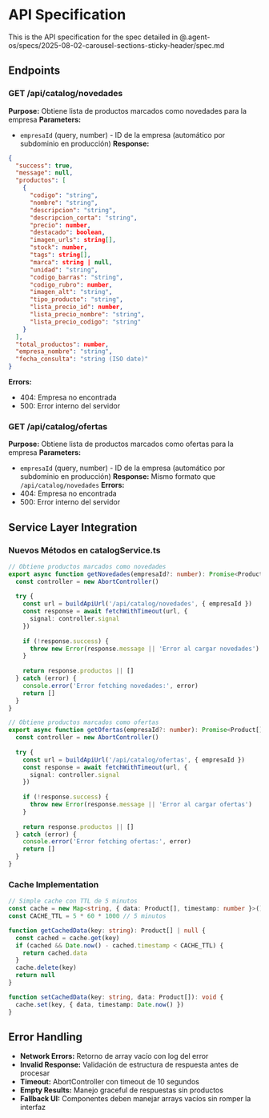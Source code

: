 # API Specification

This is the API specification for the spec detailed in @.agent-os/specs/2025-08-02-carousel-sections-sticky-header/spec.md

## Endpoints

### GET /api/catalog/novedades

**Purpose:** Obtiene lista de productos marcados como novedades para la empresa
**Parameters:** 
- `empresaId` (query, number) - ID de la empresa (automático por subdominio en producción)
**Response:** 
```json
{
  "success": true,
  "message": null,
  "productos": [
    {
      "codigo": "string",
      "nombre": "string",
      "descripcion": "string", 
      "descripcion_corta": "string",
      "precio": number,
      "destacado": boolean,
      "imagen_urls": string[],
      "stock": number,
      "tags": string[],
      "marca": string | null,
      "unidad": "string",
      "codigo_barras": "string",
      "codigo_rubro": number,
      "imagen_alt": "string",
      "tipo_producto": "string",
      "lista_precio_id": number,
      "lista_precio_nombre": "string",
      "lista_precio_codigo": "string"
    }
  ],
  "total_productos": number,
  "empresa_nombre": "string",
  "fecha_consulta": "string (ISO date)"
}
```
**Errors:** 
- 404: Empresa no encontrada
- 500: Error interno del servidor

### GET /api/catalog/ofertas

**Purpose:** Obtiene lista de productos marcados como ofertas para la empresa
**Parameters:**
- `empresaId` (query, number) - ID de la empresa (automático por subdominio en producción)
**Response:** Mismo formato que `/api/catalog/novedades`
**Errors:** 
- 404: Empresa no encontrada  
- 500: Error interno del servidor

## Service Layer Integration

### Nuevos Métodos en catalogService.ts

```typescript
// Obtiene productos marcados como novedades
export async function getNovedades(empresaId?: number): Promise<Product[]> {
  const controller = new AbortController()
  
  try {
    const url = buildApiUrl('/api/catalog/novedades', { empresaId })
    const response = await fetchWithTimeout(url, { 
      signal: controller.signal 
    })
    
    if (!response.success) {
      throw new Error(response.message || 'Error al cargar novedades')
    }
    
    return response.productos || []
  } catch (error) {
    console.error('Error fetching novedades:', error)
    return []
  }
}

// Obtiene productos marcados como ofertas  
export async function getOfertas(empresaId?: number): Promise<Product[]> {
  const controller = new AbortController()
  
  try {
    const url = buildApiUrl('/api/catalog/ofertas', { empresaId })
    const response = await fetchWithTimeout(url, {
      signal: controller.signal
    })
    
    if (!response.success) {
      throw new Error(response.message || 'Error al cargar ofertas')
    }
    
    return response.productos || []
  } catch (error) {
    console.error('Error fetching ofertas:', error) 
    return []
  }
}
```

### Cache Implementation

```typescript
// Simple cache con TTL de 5 minutos
const cache = new Map<string, { data: Product[], timestamp: number }>()
const CACHE_TTL = 5 * 60 * 1000 // 5 minutos

function getCachedData(key: string): Product[] | null {
  const cached = cache.get(key)
  if (cached && Date.now() - cached.timestamp < CACHE_TTL) {
    return cached.data
  }
  cache.delete(key)
  return null
}

function setCachedData(key: string, data: Product[]): void {
  cache.set(key, { data, timestamp: Date.now() })
}
```

## Error Handling

- **Network Errors:** Retorno de array vacío con log del error
- **Invalid Response:** Validación de estructura de respuesta antes de procesar
- **Timeout:** AbortController con timeout de 10 segundos
- **Empty Results:** Manejo graceful de respuestas sin productos
- **Fallback UI:** Componentes deben manejar arrays vacíos sin romper la interfaz